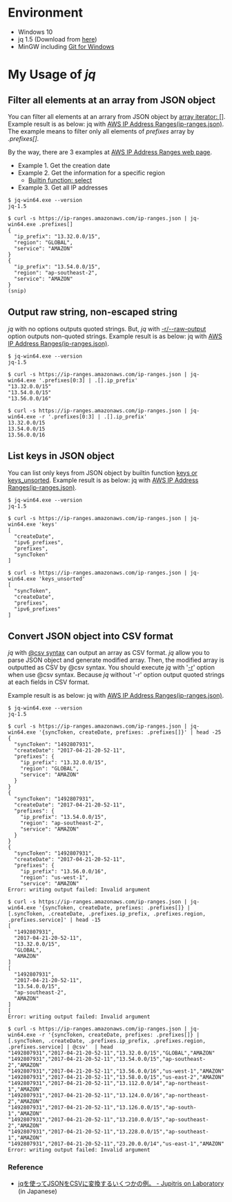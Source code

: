 # Environment
- Windows 10
- jq 1.5 (Download from [here](https://stedolan.github.io/jq/download/#windows))
- MinGW including [Git for Windows](https://git-for-windows.github.io/)

# My Usage of *jq*
## Filter all elements at an array from JSON object
You can filter all elements at an arrary from JSON object by [array iterator: \[\]](https://stedolan.github.io/jq/manual/#Array/ObjectValueIterator:.[]). Example result is as below: jq with [AWS IP Address Ranges(ip-ranges.json)](https://docs.aws.amazon.com/general/latest/gr/aws-ip-ranges.html). The example means to filter only all elements of *prefixes* array by *.prefixes[]*.

By the way, there are 3 examples at [AWS IP Address Ranges web page](https://docs.aws.amazon.com/general/latest/gr/aws-ip-ranges.html#jq-examples).
- Example 1. Get the creation date
- Example 2. Get the information for a specific region
  * [Builtin function: select](https://stedolan.github.io/jq/manual/#select%28boolean_expression%29)
- Example 3. Get all IP addresses

```
$ jq-win64.exe --version
jq-1.5

$ curl -s https://ip-ranges.amazonaws.com/ip-ranges.json | jq-win64.exe .prefixes[]
{
  "ip_prefix": "13.32.0.0/15",
  "region": "GLOBAL",
  "service": "AMAZON"
}
{
  "ip_prefix": "13.54.0.0/15",
  "region": "ap-southeast-2",
  "service": "AMAZON"
}
(snip)
```

## Output raw string, non-escaped string
*jq* with no options outputs quoted strings. But, *jq* with [-r/--raw-output](https://stedolan.github.io/jq/manual/#Invokingjq) option outputs non-quoted strings. Example result is as below: jq with [AWS IP Address Ranges(ip-ranges.json)](https://docs.aws.amazon.com/general/latest/gr/aws-ip-ranges.html).

```
$ jq-win64.exe --version
jq-1.5

$ curl -s https://ip-ranges.amazonaws.com/ip-ranges.json | jq-win64.exe '.prefixes[0:3] | .[].ip_prefix'
"13.32.0.0/15"
"13.54.0.0/15"
"13.56.0.0/16"

$ curl -s https://ip-ranges.amazonaws.com/ip-ranges.json | jq-win64.exe -r '.prefixes[0:3] | .[].ip_prefix'
13.32.0.0/15
13.54.0.0/15
13.56.0.0/16
```

## List keys in JSON object
You can list only keys from JSON object by builtin function [keys or keys_unsorted](https://stedolan.github.io/jq/manual/#keys,keys_unsorted). Example result is as below: jq with [AWS IP Address Ranges(ip-ranges.json)](https://docs.aws.amazon.com/general/latest/gr/aws-ip-ranges.html).
```
$ jq-win64.exe --version
jq-1.5

$ curl -s https://ip-ranges.amazonaws.com/ip-ranges.json | jq-win64.exe 'keys'
[
  "createDate",
  "ipv6_prefixes",
  "prefixes",
  "syncToken"
]

$ curl -s https://ip-ranges.amazonaws.com/ip-ranges.json | jq-win64.exe 'keys_unsorted'
[
  "syncToken",
  "createDate",
  "prefixes",
  "ipv6_prefixes"
]
```

## Convert JSON object into CSV format
*jq* with [@csv syntax](https://stedolan.github.io/jq/manual/#Formatstringsandescaping) can output an array as CSV format. *jq* allow you to parse JSON object and generate modified array. Then, the modified array is outputted as CSV by @csv syntax. You should execute *jq* with '[-r](https://stedolan.github.io/jq/manual/#Invokingjq)' option when use @csv syntax. Because *jq* without '-r' option output quoted strings at each fields in CSV format.

Example result is as below: jq with [AWS IP Address Ranges(ip-ranges.json)](https://docs.aws.amazon.com/general/latest/gr/aws-ip-ranges.html).
```
$ jq-win64.exe --version
jq-1.5

$ curl -s https://ip-ranges.amazonaws.com/ip-ranges.json | jq-win64.exe '{syncToken, createDate, prefixes: .prefixes[]}' | head -25
{
  "syncToken": "1492807931",
  "createDate": "2017-04-21-20-52-11",
  "prefixes": {
    "ip_prefix": "13.32.0.0/15",
    "region": "GLOBAL",
    "service": "AMAZON"
  }
}
{
  "syncToken": "1492807931",
  "createDate": "2017-04-21-20-52-11",
  "prefixes": {
    "ip_prefix": "13.54.0.0/15",
    "region": "ap-southeast-2",
    "service": "AMAZON"
  }
}
{
  "syncToken": "1492807931",
  "createDate": "2017-04-21-20-52-11",
  "prefixes": {
    "ip_prefix": "13.56.0.0/16",
    "region": "us-west-1",
    "service": "AMAZON"
Error: writing output failed: Invalid argument

$ curl -s https://ip-ranges.amazonaws.com/ip-ranges.json | jq-win64.exe '{syncToken, createDate, prefixes: .prefixes[]} | [.syncToken, .createDate, .prefixes.ip_prefix, .prefixes.region, .prefixes.service]' | head -15
[
  "1492807931",
  "2017-04-21-20-52-11",
  "13.32.0.0/15",
  "GLOBAL",
  "AMAZON"
]
[
  "1492807931",
  "2017-04-21-20-52-11",
  "13.54.0.0/15",
  "ap-southeast-2",
  "AMAZON"
]
[
Error: writing output failed: Invalid argument

$ curl -s https://ip-ranges.amazonaws.com/ip-ranges.json | jq-win64.exe -r '{syncToken, createDate, prefixes: .prefixes[]} | [.syncToken, .createDate, .prefixes.ip_prefix, .prefixes.region, .prefixes.service] | @csv'  | head
"1492807931","2017-04-21-20-52-11","13.32.0.0/15","GLOBAL","AMAZON"
"1492807931","2017-04-21-20-52-11","13.54.0.0/15","ap-southeast-2","AMAZON"
"1492807931","2017-04-21-20-52-11","13.56.0.0/16","us-west-1","AMAZON"
"1492807931","2017-04-21-20-52-11","13.58.0.0/15","us-east-2","AMAZON"
"1492807931","2017-04-21-20-52-11","13.112.0.0/14","ap-northeast-1","AMAZON"
"1492807931","2017-04-21-20-52-11","13.124.0.0/16","ap-northeast-2","AMAZON"
"1492807931","2017-04-21-20-52-11","13.126.0.0/15","ap-south-1","AMAZON"
"1492807931","2017-04-21-20-52-11","13.210.0.0/15","ap-southeast-2","AMAZON"
"1492807931","2017-04-21-20-52-11","13.228.0.0/15","ap-southeast-1","AMAZON"
"1492807931","2017-04-21-20-52-11","23.20.0.0/14","us-east-1","AMAZON"
Error: writing output failed: Invalid argument
```

### Reference
- [jqを使ってJSONをCSVに変換するいくつかの例。 - Jupitris on Laboratory](http://jupitrisonlabs.hatenadiary.jp/entry/20151127/1448606090) (in Japanese)
